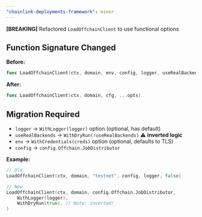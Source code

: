 ```yaml
---
"chainlink-deployments-framework": minor
---
```


**[BREAKING]** Refactored `LoadOffchainClient` to use functional options

## Function Signature Changed

**Before:**
```go
func LoadOffchainClient(ctx, domain, env, config, logger, useRealBackends)
```

**After:**
```go
func LoadOffchainClient(ctx, domain, cfg, ...opts)
```

## Migration Required

- `logger` → `WithLogger(logger)` option (optional, has default)
- `useRealBackends` → `WithDryRun(!useRealBackends)` ⚠️ **inverted logic**
- `env` → `WithCredentials(creds)` option (optional, defaults to TLS)
- `config` → `config.Offchain.JobDistributor`

**Example:**
```go
// Old
LoadOffchainClient(ctx, domain, "testnet", config, logger, false)

// New
LoadOffchainClient(ctx, domain, config.Offchain.JobDistributor,
    WithLogger(logger),
    WithDryRun(true), // Note: inverted!
)
